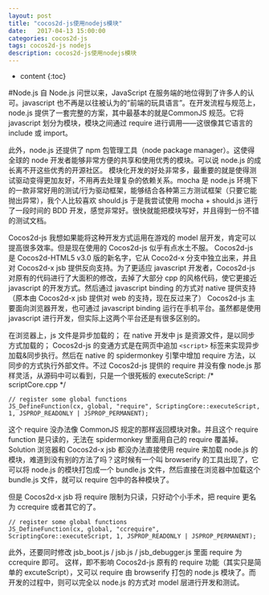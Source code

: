 ```yaml
---
layout: post
title: "cocos2d-js使用nodejs模块"
date:   2017-04-13 15:00:00
categories: cocos2d-js
tags: cocos2d-js nodejs
description: cocos2d-js使用nodejs模块
---
```

* content
{:toc}

#Node.js
自 Node.js 问世以来，JavaScript 在服务端的地位得到了许多人的认可。javascript 也不再是以往被认为的“前端的玩具语言”。在开发流程与规范上，node.js 提供了一套完整的方案，其中最基本的就是CommonJS 规范。它将 javascript 划分为模块，模块之间通过 require 进行调用——这很像其它语言的 include 或 import。


此外，node.js 还提供了 npm 包管理工具（node package manager）。这使得全球的 node 开发者能够非常方便的共享和使用优秀的模块。可以说 node.js 的成长离不开这些优秀的开源社区。
模块化开发的好处非常多，最重要的就是使得测试驱动变得更加友好，不用再去处理复杂的依赖关系。mocha 是 node.js 环境下的一款非常好用的测试/行为驱动框架，能够结合各种第三方测试框架（只要它能抛出异常），我个人比较喜欢 should.js
于是我尝试使用 mocha + should.js 进行了一段时间的 BDD 开发，感觉非常好。很快就能把模块写好，并且得到一份不错的测试文档。


Cocos2d-js
我想如果能将这种开发方式运用在游戏的 model 层开发，肯定可以提高很多效率。但是现在使用的 Cocos2d-js 似乎有点水土不服。
Cocos2d-js 是 Cocos2d-HTML5 v3.0 版的新名字，它从 Coco2d-x 分支中独立出来，并且对 Cocos2d-x jsb 提供反向支持。为了更适应 javascript 开发者，Cocos2d-js 对原有的代码进行了大面积的修改，去掉了大部分 cpp 的风格代码，使它更接近 javascript 的开发方式。然后通过 javascript binding 的方式对 native 提供支持（原本由 Cocos2d-x jsb 提供对 web 的支持，现在反过来了）
Cocos2d-js 主要面向浏览器开发，也可通过 javascript binding 运行在手机平台。虽然都是使用 javascript 进行开发，但实际上这两个平台还是有很多区别的。


在浏览器上，js 文件是异步加载的；
在 native 开发中 js 是资源文件，是以同步方式加载的；
Cocos2d-js 的变通方式是在网页中追加 
```<script>``` 标签来实现异步加载&同步执行。然后在 native 的 spidermonkey 引擎中增加 require 方法，以同步的方式执行外部文件。不过 Cocos2d-js 提供的 require 并没有像 node.js 那样灵活，从源码中可以看到，只是一个很死板的 executeScript:
/* scriptCore.cpp */

```
// register some global functions
JS_DefineFunction(cx, global, "require", ScriptingCore::executeScript, 1, JSPROP_READONLY | JSPROP_PERMANENT);
```
这个 require 没办法像 CommonJS 规定的那样返回模块对象。并且这个 require function 是只读的，无法在 spidermonkey 里面用自己的 require 覆盖掉。
Solution
浏览器和 Cocos2d-x jsb 都没办法直接使用 require 来加载 node.js 的模块，难道到没有别的方法了吗？这时候有一个叫 browserify 的工具出现了，它可以将 node.js 的模块打包成一个 bundle.js 文件，然后直接在浏览器中加载这个 bundle.js 文件，就可以 require 包中的各种模块了。


但是 Cocos2d-x jsb 将 require 限制为只读，只好动个小手术，把 require 更名为 ccrequire 或者其它的了。
```
// register some global functions
JS_DefineFunction(cx, global, "ccrequire", ScriptingCore::executeScript, 1, JSPROP_READONLY | JSPROP_PERMANENT);
```
此外，还要同时修改 jsb_boot.js / jsb.js / jsb_debugger.js 里面 require 为 ccrequire 即可。
这样，即不影响 Cocos2d-js 原有的 require 功能（其实只是简单的 excuteScript），又可以 require 由 browserify 打包的 node.js 模块了。而开发的过程中，则可以完全以 node.js 的方式对 model 层进行开发和测试。